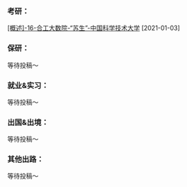 ### 考研：

[[概述]-16-合工大数院-“苏生”-中国科学技术大学](升学就业/数学科学学院/16-数学-苏生.md) [2021-01-03]

### 保研：

等待投稿～

### 就业&实习：

等待投稿～

### 出国&出境：

等待投稿～

### 其他出路：

等待投稿～